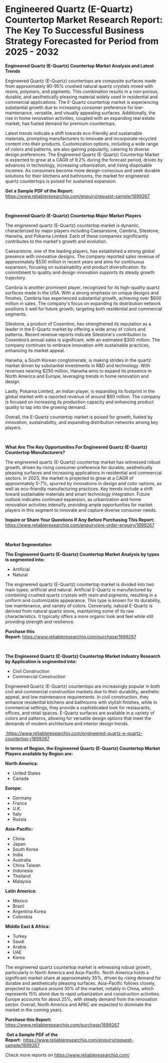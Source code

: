 <p><h1>Engineered Quartz (E-Quartz) Countertop Market Research Report: The Key To Successful Business Strategy Forecasted for Period from 2025 - 2032</h1></p><p><strong>Engineered Quartz (E-Quartz) Countertop Market Analysis and Latest Trends</strong></p>
<p><p>Engineered Quartz (E-Quartz) countertops are composite surfaces made from approximately 90-95% crushed natural quartz crystals mixed with resins, polymers, and pigments. This combination results in a non-porous, durable, and aesthetically pleasing material widely used in residential and commercial applications. The E-Quartz countertop market is experiencing substantial growth due to increasing consumer preference for low-maintenance, versatile, and visually appealing surfaces. Additionally, the rise in home renovation activities, coupled with an expanding real estate market, has fueled demand for premium countertops.</p><p>Latest trends indicate a shift towards eco-friendly and sustainable materials, prompting manufacturers to innovate and incorporate recycled content into their products. Customization options, including a wide range of colors and patterns, are also gaining popularity, catering to diverse design preferences. The Engineered Quartz (E-Quartz) Countertop Market is expected to grow at a CAGR of 9.2% during the forecast period, driven by advances in technology, increasing urbanization, and rising disposable incomes. As consumers become more design-conscious and seek durable solutions for their kitchens and bathrooms, the market for engineered quartz countertops is poised for sustained expansion.</p></p>
<p><strong>Get a Sample PDF of the Report:&nbsp;</strong> <a href="https://www.reliableresearchiq.com/enquiry/request-sample/1699267?utm_campaign=103&utm_medium=2&utm_source=Github&utm_content=ia&utm_term=09012025&utm_id=engineered-quartz-e-quartz-countertop">https://www.reliableresearchiq.com/enquiry/request-sample/1699267</a></p>
<p>&nbsp;</p>
<p><strong>Engineered Quartz (E-Quartz) Countertop Major Market Players</strong></p>
<p><p>The engineered quartz (E-Quartz) countertop market is dynamic, characterized by major players including Caesarstone, Cambria, Silestone, Hanwha, and Pokarna Limited. Each of these companies significantly contributes to the market's growth and evolution.</p><p>Caesarstone, one of the leading players, has established a strong global presence with innovative designs. The company reported sales revenue of approximately $530 million in recent years and aims for continuous expansion, focusing on sustainability and product diversification. Its commitment to quality and design innovation supports its steady growth trajectory.</p><p>Cambria is another prominent player, recognized for its high-quality quartz surfaces made in the USA. With a strong emphasis on unique designs and finishes, Cambria has experienced substantial growth, achieving over $600 million in sales. The company's focus on expanding its distribution network positions it well for future growth, targeting both residential and commercial segments.</p><p>Silestone, a product of Cosentino, has strengthened its reputation as a leader in the E-Quartz market by offering a wide array of colors and patterns. Recent revenue reports indicate Silestone's contribution to Cosentino’s annual sales is significant, with an estimated $300 million. The company continues to embrace innovation with sustainable practices, enhancing its market appeal.</p><p>Hanwha, a South Korean conglomerate, is making strides in the quartz market driven by substantial investments in R&D and technology. With revenues nearing $250 million, Hanwha aims to expand its presence in North America and Europe, leveraging trends in home renovation and design.</p><p>Lastly, Pokarna Limited, an Indian player, is expanding its footprint in the global market with a reported revenue of around $60 million. The company is focused on increasing its production capacity and enhancing product quality to tap into the growing demand.</p><p>Overall, the E-Quartz countertop market is poised for growth, fueled by innovation, sustainability, and expanding distribution networks among key players.</p></p>
<p>&nbsp;</p>
<p><strong>What Are The Key Opportunities For Engineered Quartz (E-Quartz) Countertop Manufacturers?</strong></p>
<p><p>The engineered quartz (E-Quartz) countertop market has witnessed robust growth, driven by rising consumer preference for durable, aesthetically pleasing surfaces and increasing applications in residential and commercial sectors. In 2023, the market is projected to grow at a CAGR of approximately 5-7%, spurred by innovations in design and color options, as well as eco-friendly manufacturing practices. Key trends include a shift toward sustainable materials and smart technology integration. Future outlook indicates continued expansion, as urbanization and home renovation activities intensify, providing ample opportunities for market players in this segment to innovate and capture diverse consumer needs.</p></p>
<p><strong>Inquire or Share Your Questions If Any Before Purchasing This Report:</strong> <a href="https://www.reliableresearchiq.com/enquiry/pre-order-enquiry/1699267?utm_campaign=103&utm_medium=2&utm_source=Github&utm_content=ia&utm_term=09012025&utm_id=engineered-quartz-e-quartz-countertop">https://www.reliableresearchiq.com/enquiry/pre-order-enquiry/1699267</a></p>
<p>&nbsp;</p>
<p><strong>Market Segmentation</strong></p>
<p><strong>The Engineered Quartz (E-Quartz) Countertop Market Analysis by types is segmented into:</strong></p>
<p><ul><li>Artificial</li><li>Natural</li></ul></p>
<p><p>The engineered quartz (E-Quartz) countertop market is divided into two main types: artificial and natural. Artificial E-Quartz is manufactured by combining crushed quartz crystals with resin and pigments, resulting in a uniform and customizable appearance. This type is known for its durability, low maintenance, and variety of colors. Conversely, natural E-Quartz is derived from natural quartz stone, maintaining some of its raw characteristics. It typically offers a more organic look and feel while still providing strength and resilience.</p></p>
<p><strong>Purchase this Report:&nbsp;</strong><a href="https://www.reliableresearchiq.com/purchase/1699267?utm_campaign=103&utm_medium=2&utm_source=Github&utm_content=ia&utm_term=09012025&utm_id=engineered-quartz-e-quartz-countertop">https://www.reliableresearchiq.com/purchase/1699267</a></p>
<p>&nbsp;</p>
<p><strong>The Engineered Quartz (E-Quartz) Countertop Market Industry Research by Application is segmented into:</strong></p>
<p><ul><li>Civil Construction</li><li>Commercial Construction</li></ul></p>
<p><p>Engineered Quartz (E-Quartz) countertops are increasingly popular in both civil and commercial construction markets due to their durability, aesthetic appeal, and low maintenance requirements. In civil construction, they enhance residential kitchens and bathrooms with stylish finishes, while in commercial settings, they provide a sophisticated look for restaurants, offices, and retail spaces. E-Quartz surfaces are available in a variety of colors and patterns, allowing for versatile design options that meet the demands of modern architecture and interior design trends.</p></p>
<p><a href="https://www.reliableresearchiq.com/engineered-quartz-e-quartz-countertop-r1699267?utm_campaign=103&utm_medium=2&utm_source=Github&utm_content=ia&utm_term=09012025&utm_id=engineered-quartz-e-quartz-countertop">&nbsp;https://www.reliableresearchiq.com/engineered-quartz-e-quartz-countertop-r1699267</a></p>
<p><strong>In terms of Region, the Engineered Quartz (E-Quartz) Countertop Market Players available by Region are:</strong></p>
<p>
    <p> <strong> North America: </strong>
        <ul>
            <li>United States</li>
            <li>Canada</li>
        </ul>
        </p> 
    <p> <strong> Europe: </strong>
        <ul>
            <li>Germany</li>
            <li>France</li>
            <li>U.K.</li>
            <li>Italy</li>
            <li>Russia</li>
        </ul>
        </p> 
    <p> <strong> Asia-Pacific: </strong>
        <ul>
            <li>China</li>
            <li>Japan</li>
            <li>South Korea</li>
            <li>India</li>
            <li>Australia</li>
            <li>China Taiwan</li>
            <li>Indonesia</li>
            <li>Thailand</li>
            <li>Malaysia</li>
        </ul>
        </p> 
    <p> <strong> Latin America: </strong>
        <ul>
            <li>Mexico</li>
            <li>Brazil</li>
            <li>Argentina Korea</li>
            <li>Colombia</li>
        </ul>
        </p> 
    <p> <strong> Middle East & Africa: </strong>
        <ul>
            <li>Turkey</li>
            <li>Saudi</li>
            <li>Arabia</li>
            <li>UAE</li>
            <li>Korea</li>
        </ul>
    </p>
    </p>
<p><p>The engineered quartz countertop market is witnessing robust growth, particularly in North America and Asia-Pacific. North America holds a significant market share at approximately 35%, driven by rising demand for durable and aesthetically pleasing surfaces. Asia-Pacific follows closely, projected to capture around 30% of the market, notably in China, which represents 15% alone due to rapid urbanization and construction activities. Europe accounts for about 25%, with steady demand from the renovation sector. Overall, North America and APAC are expected to dominate the market in the coming years.</p></p>
<p><strong>Purchase this Report: </strong><a href="https://www.reliableresearchiq.com/purchase/1699267?utm_campaign=103&utm_medium=2&utm_source=Github&utm_content=ia&utm_term=09012025&utm_id=engineered-quartz-e-quartz-countertop">https://www.reliableresearchiq.com/purchase/1699267</a></p>
<p>&nbsp;<strong>Get a Sample PDF of the Report:&nbsp;&nbsp;</strong><a href="https://www.reliableresearchiq.com/enquiry/request-sample/1699267?utm_campaign=103&utm_medium=2&utm_source=Github&utm_content=ia&utm_term=09012025&utm_id=engineered-quartz-e-quartz-countertop">https://www.reliableresearchiq.com/enquiry/request-sample/1699267</a></p>
<p><strong></strong></p>
<p>Check more reports on <a href="https://www.reliableresearchiq.com/?utm_campaign=103&utm_medium=2&utm_source=Github&utm_content=ia&utm_term=09012025&utm_id=engineered-quartz-e-quartz-countertop">https://www.reliableresearchiq.com/</a></p>
